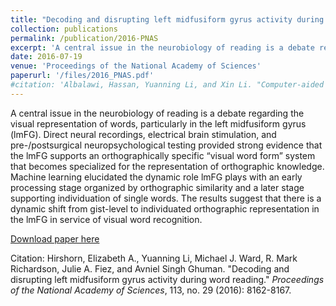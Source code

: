 ```yaml
---
title: "Decoding and disrupting left midfusiform gyrus activity during word reading"
collection: publications
permalink: /publication/2016-PNAS
excerpt: 'A central issue in the neurobiology of reading is a debate regarding the visual representation of words, particularly in the left midfusiform gyrus (lmFG). Direct neural recordings, electrical brain stimulation, and pre-/postsurgical neuropsychological testing provided strong evidence that the lmFG supports an orthographically specific “visual word form” system that becomes specialized for the representation of orthographic knowledge. Machine learning elucidated the dynamic role lmFG plays with an early processing stage organized by orthographic similarity and a later stage supporting individuation of single words. The results suggest that there is a dynamic shift from gist-level to individuated orthographic representation in the lmFG in service of visual word recognition. '
date: 2016-07-19
venue: 'Proceedings of the National Academy of Sciences'
paperurl: '/files/2016_PNAS.pdf'
#citation: 'Albalawi, Hassan, Yuanning Li, and Xin Li. "Computer-aided design of machine learning algorithm: Training fixed-point classifier for on-chip low-power implementation." In <i>Proceedings of the 51st Annual Design Automation Conference</i>, pp. 1-6. ACM, 2014.'
---
```

A central issue in the neurobiology of reading is a debate regarding the visual representation of words, particularly in the left midfusiform gyrus (lmFG). Direct neural recordings, electrical brain stimulation, and pre-/postsurgical neuropsychological testing provided strong evidence that the lmFG supports an orthographically specific “visual word form” system that becomes specialized for the representation of orthographic knowledge. Machine learning elucidated the dynamic role lmFG plays with an early processing stage organized by orthographic similarity and a later stage supporting individuation of single words. The results suggest that there is a dynamic shift from gist-level to individuated orthographic representation in the lmFG in service of visual word recognition. 

[Download paper here](/files/2016_PNAS.pdf)

Citation: Hirshorn, Elizabeth A., Yuanning Li, Michael J. Ward, R. Mark Richardson, Julie A. Fiez, and Avniel Singh Ghuman. "Decoding and disrupting left midfusiform gyrus activity during word reading." <i>Proceedings of the National Academy of Sciences</i>, 113, no. 29 (2016): 8162-8167.

